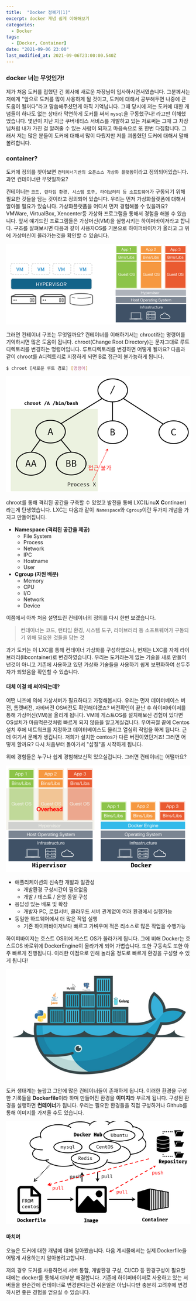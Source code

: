 ```yaml
---
title:  "Docker 정복기(1)"
excerpt: docker 개념 쉽게 이해해보기
categories:
  - Docker
tags:
  - [Docker, Container]
date: "2021-09-06 23:00"
last_modified_at: 2021-09-06T23:00:00.540Z
---
```


### docker 너는 무엇인가!

제가 처음 도커를 접했던 건 회사에 새로운 차장님이 입사하시면서였습니다. 그분께서는 저에게 "앞으로 도커를 많이 사용하게 될 것이고, 도커에 대해서 공부해두면 나중에 큰 도움이 될꺼다"라고 말씀해주셨던게 아직 기억납니다. 그때 당시에 저는 도커에 대한 개념들이 하나도 없는 상태라 막연하게 도커를 써서 ``mysql``을 구동했구나! 라고만 이해했었습니다. 몇년이 지난 지금 쿠버네티스 서비스를 개발하고 있는 저로써는 그때 그 차장님처럼 내가 가진 걸 알려줄 수 있는 사람이 되자고 마음속으로 또 한번 다짐합니다. 그래서 저는 많은 분들이 도커에 대해서 많이 다뤘지만 저를 괴롭혔던 도커에 대해서 말해볼려합니다.

### container?

도커에 정의를 찾아보면 ``컨테이너기반의 오픈소스 가상화 플랫폼``이라고 정의되어있습니다. 과연 컨테이너란 무엇일까요?

컨테이너는 ``코드, 런타임 환경, 시스템 도구, 라이브러리 등 소프트웨어``가 구동되기 위해 필요한 것들을 담는 것이라고 정의되어 있습니다. 우리는 먼저 가상화플랫폼에 대해서 알아볼 필요가 있습니다. 가상화플랫폼을 어디서 먼저 경험해볼 수 있을까요? VMWare, VirtualBox, Xencenter등 가상화 프로그램을 통해서 경험을 해볼 수 있습니다. 앞서 얘기드린 프로그램들은 가상머신(VM)을 실행시키는 하이퍼바이저라고 합니다. 구조를 살펴보시면 다음과 같이 사용자OS를 기본으로 하이퍼바이저가 올라고 그 위에 가상머신이 올라가는것을 확인할 수 있습니다.

![image-20210906231127624](../../assets/images/posts/2021-09-06-post-docker-concept/image-20210906231127624.png)

그러면 컨테이너 구조는 무엇일까요? 컨테이너를 이해하기서는 chroot라는 명령어를 기억하시면 많은 도움이 됩니다. chroot(Change Root Directory)는 문자그대로 루트 디렉토리를 변경하는 명령어입니다. 루트디렉토리를 변경하면 어떻게 될까요? 다음과 같이 chroot를 A디렉토리로 지정하게 되면 B로 접근이 불가능하게 됩니다.

```bash
$ chroot [새로운 루트 경로] [명령어]
```



![image-20210906232110961](../../assets/images/posts/2021-09-06-post-docker-concept/image-20210906232110961.png)

chroot를 통해 격리된 공간을 구축할 수 있었고 발전을 통해 LXC(**L**inu**X** **C**ontinaer)라는게 탄생했습니다. LXC는 다음과 같이`` Namespace``와 ``Cgroup``이란  두가지 개념을 가지고 만들어집니다.

* **Namespace (격리된 공간을 제공)**
  * File System
  * Process
  * Network
  * IPC
  * Hostname
  * User
* **Cgroup (자원 배분)**
  * Memory
  * CPU
  * I/O
  * Network
  * Device

이쯤에서 아까 처음 설명드린 컨테이너의 정의를 다시 한번 보겠습니다.

>  컨테이너는 코드, 런타임 환경, 시스템 도구, 라이브러리 등 소프트웨어가 구동되기 위해 필요한 것들을 담는 것

과거 도커는 이 LXC를 통해 컨테이너 가상화를 구성하였으나, 현재는 LXC를 자체 라이브러리(libcontainer)로 변경하였습니다. 우리는 도커라는게 없는 기술을 새로 만들어 낸것이 아니고 기존에 사용하고 있던 가상화 기술들을 사용하기 쉽게 보편화하여 선두주자가 되었음을 확인할 수 있습니다.

#### 대체 이걸 왜 써야되는데?

어떤 니즈에 의해 가상서버가 필요하다고 가정해봅시다. 우리는 먼저 데이터베이스 버전, 톰캣버전, 자바버전 OS버전도 확인해야겠죠? 버전확인이 끝난 후 하이퍼바이저를 통해 가상머신(VM)을 올리게 됩니다. VM에 게스트OS를 설치해보신 경험이 있다면 OS설치가 마음먹은것처럼 빠르게 되지 않음을 알고계실겁니다. 우여곡절 끝에 Centos 설치 후에 네트워크를 지정하고 데이터베이스도 올리고 열심히 작업을 하게 됩니다. 근데 여기서 문제가 생깁니다. 저희가 설치한 centos가 다른 버전이였던거죠! 그러면 어떻게 할까요? 다시 처음부터 돌아가서 "삽질"을 시작하게 됩니다.

위에 경험들은 누구나 쉽게 경험해보신적 있으실겁니다. 그러면 컨테이너는 어떨까요?

![image-20210906234155777](../../assets/images/posts/2021-09-06-post-docker-concept/image-20210906234155777.png)

* 애플리케이션의 신속한 개발과 일관성
  * 개발환경 구성시간이 필요없음
  * 개발 / 테스트 / 운영 동일 구성
* 응답성 있는 배포 및 확장
  * 개발자 PC, 로컬서버, 클라우드 서버 관계없이 여러 환경에서 실행가능
* 동일한 하드웨어에서 더 많은 작업 실행
  * 기존 하이퍼바이저보다 빠르고 가벼우며 적은 리소스로 많은 작업을 수행가능



하이퍼바이저는 호스트 OS위에 게스트 OS가 올라가게 됩니다. 그에 비해 Docker는 호스트OS 바로위에 DockerEngine이 올라가게 되어 가볍습니다. 또한 구동속도 또한 아주 빠르게 진행됩니다. 이러한 이점으로 인해 놀라울 정도로 빠르게 환경을 구성할 수 있게 됩니다!

![image-20210906234526883](../../assets/images/posts/2021-09-06-post-docker-concept/image-20210906234526883.png)

도커 생태계는 놀랍고 그안에 많은 컨테이너들이 존재하게 됩니다. 이러한 환경을 구성한 기록들을 **Dockerfile**이라 하며 만들어진 환경을 **이미지**라 부르게 됩니다. 구성된 환경을 실행하면 **컨테이너**가 됩니다. 우리는 필요한 환경들을 직접 구성하거나 Github를 통해 이미지를 가져올 수도 있습니다.

![image-20210906235030804](../../assets/images/posts/2021-09-06-post-docker-concept/image-20210906235030804.png)

#### 마치며

오늘은 도커에 대한 개념에 대해 알아봤습니다. 다음 계시물에서는 실제 Dockerfile을 어떻게 사용하는지 알아볼려고합니다.

저의 경우 도커를 사용하면서 서버 통합, 개발환경 구성, CI/CD 등 환경구성이 필요할 때에는 docker를 통해서 대부분 해결합니다. 기존에 하이퍼바이저로 사용하고 있는 서버들을 한순간에 컨테이너로 변경한다는건 쉬운일은 아닙니다만 충분히 고려후에 변경하시면 좋은 경험을 얻으실 수 있습니다.